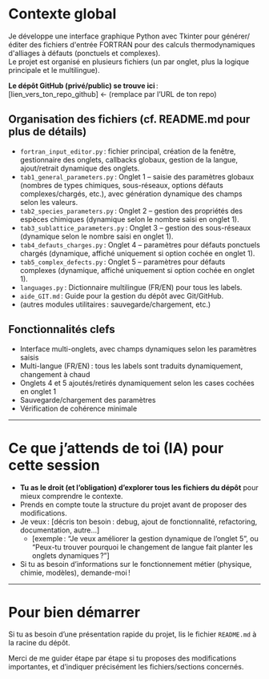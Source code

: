 # Contexte global

Je développe une interface graphique Python avec Tkinter pour générer/éditer des fichiers d'entrée FORTRAN pour des calculs thermodynamiques d'alliages à défauts (ponctuels et complexes).  
Le projet est organisé en plusieurs fichiers (un par onglet, plus la logique principale et le multilingue).

**Le dépôt GitHub (privé/public) se trouve ici** :  
[lien_vers_ton_repo_github]  ← (remplace par l’URL de ton repo)

## Organisation des fichiers (cf. README.md pour plus de détails)

- `fortran_input_editor.py` : fichier principal, création de la fenêtre, gestionnaire des onglets, callbacks globaux, gestion de la langue, ajout/retrait dynamique des onglets.
- `tab1_general_parameters.py` : Onglet 1 – saisie des paramètres globaux (nombres de types chimiques, sous-réseaux, options défauts complexes/chargés, etc.), avec génération dynamique des champs selon les valeurs.
- `tab2_species_parameters.py` : Onglet 2 – gestion des propriétés des espèces chimiques (dynamique selon le nombre saisi en onglet 1).
- `tab3_sublattice_parameters.py` : Onglet 3 – gestion des sous-réseaux (dynamique selon le nombre saisi en onglet 1).
- `tab4_defauts_charges.py` : Onglet 4 – paramètres pour défauts ponctuels chargés (dynamique, affiché uniquement si option cochée en onglet 1).
- `tab5_complex_defects.py` : Onglet 5 – paramètres pour défauts complexes (dynamique, affiché uniquement si option cochée en onglet 1).
- `languages.py` : Dictionnaire multilingue (FR/EN) pour tous les labels.
- `aide_GIT.md` : Guide pour la gestion du dépôt avec Git/GitHub.
- (autres modules utilitaires : sauvegarde/chargement, etc.)

## Fonctionnalités clefs

- Interface multi-onglets, avec champs dynamiques selon les paramètres saisis
- Multi-langue (FR/EN) : tous les labels sont traduits dynamiquement, changement à chaud
- Onglets 4 et 5 ajoutés/retirés dynamiquement selon les cases cochées en onglet 1
- Sauvegarde/chargement des paramètres
- Vérification de cohérence minimale

---

# Ce que j’attends de toi (IA) pour cette session

- **Tu as le droit (et l’obligation) d’explorer tous les fichiers du dépôt** pour mieux comprendre le contexte.
- Prends en compte toute la structure du projet avant de proposer des modifications.
- Je veux : [décris ton besoin : debug, ajout de fonctionnalité, refactoring, documentation, autre…]
  - [exemple : “Je veux améliorer la gestion dynamique de l’onglet 5”, ou “Peux-tu trouver pourquoi le changement de langue fait planter les onglets dynamiques ?”]
- Si tu as besoin d’informations sur le fonctionnement métier (physique, chimie, modèles), demande-moi !

---

# Pour bien démarrer

Si tu as besoin d’une présentation rapide du projet, lis le fichier `README.md` à la racine du dépôt.

Merci de me guider étape par étape si tu proposes des modifications importantes, et d’indiquer précisément les fichiers/sections concernés.

